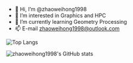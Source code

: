 - 👋 Hi, I’m @zhaoweihong1998
- 👀 I’m interested in Graphics and HPC
- 🌱 I’m currently learning Geometry Processing
- 📫 E-mail zhaoweihong1998@outlook.com

![Top Langs](https://github-readme-stats.vercel.app/api/top-langs/?username=zhaoweihong1998&layout=compact&theme=radical)


![zhaoweihong1998's GitHub stats](https://github-readme-stats.vercel.app/api?username=zhaoweihong1998&count_private=true&show_icons=true&theme=radical&card_width=300)

<!---
zhaoweihong1998/zhaoweihong1998 is a ✨ special ✨ repository because its `README.md` (this file) appears on your GitHub profile.
You can click the Preview link to take a look at your changes.
--->

